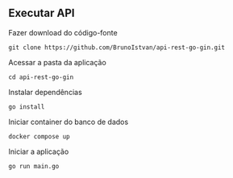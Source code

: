 ## Executar API

Fazer download do código-fonte

    git clone https://github.com/BrunoIstvan/api-rest-go-gin.git

Acessar a pasta da aplicação

    cd api-rest-go-gin

Instalar dependências

    go install

Iniciar container do banco de dados 

    docker compose up

Iniciar a aplicação

    go run main.go
